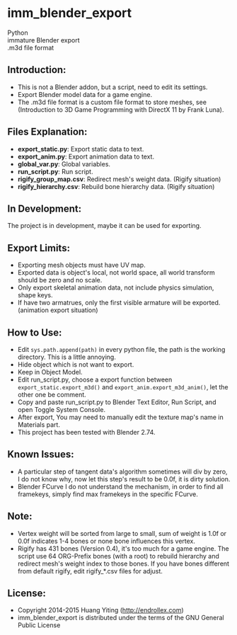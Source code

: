 imm_blender_export
==================
Python  
immature Blender export  
.m3d file format

Introduction:
-------------
* This is not a Blender addon, but a script, need to edit its settings. 
* Export Blender model data for a game engine.
* The .m3d file format is a custom file format to store meshes,
  see (Introduction to 3D Game Programming with DirectX 11 by Frank Luna).

Files Explanation:
------------------
* **export_static.py**: Export static data to text.
* **export_anim.py**: Export animation data to text.
* **global_var.py**: Global variables.
* **run_script.py**: Run script.
* **rigify_group_map.csv**: Redirect mesh's weight data. (Rigify situation)
* **rigify_hierarchy.csv**: Rebuild bone hierarchy data. (Rigify situation)

In Development:
---------------
The project is in development, maybe it can be used for exporting.

Export Limits:
--------------
* Exporting mesh objects must have UV map.
* Exported data is object's local, not world space, all world transform should be zero and no scale.
* Only export skeletal animation data, not include physics simulation, shape keys.
* If have two armatrues, only the first visible armature will be exported. (animation export situation)

How to Use:
-----------
* Edit `sys.path.append(path)` in every python file, the path is the working directory.
  This is a little annoying.
* Hide object which is not want to export.
* Keep in Object Model.
* Edit run_script.py,
  choose a export function between `export_static.export_m3d()` and `export_anim.export_m3d_anim()`,
  let the other one be comment.
* Copy and paste run_script.py to Blender Text Editor, Run Script, and open Toggle System Console.
* After export, You may need to manually edit the texture map's name in Materials part.
* This project has been tested with Blender 2.74.

Known Issues:
-------------
* A particular step of tangent data's algorithm sometimes will div by zero, I do not know why,
  now let this step's result to be 0.0f, it is dirty solution.
* Blender FCurve I do not understand the mechanism, in order to find all framekeys,
  simply find max framekeys in the specific FCurve.

Note:
-----
* Vertex weight will be sorted from large to small,
  sum of weight is 1.0f or 0.0f indicates 1-4 bones or none bone influences this vertex.
* Rigify has 431 bones (Version 0.4), it's too much for a game engine.
  The script use 64 ORG-Prefix bones (with a root) to rebuild hierarchy
  and redirect mesh's weight index to those bones.
  If you have bones different from default rigify, edit rigify_*.csv files for adjust.

License:
--------
* Copyright 2014-2015 Huang Yiting (http://endrollex.com)
* imm_blender_export is distributed under the terms of the GNU General Public License